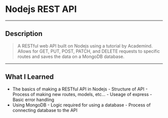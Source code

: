 # **Nodejs REST API**
___
## Description
  > A RESTful web API built on Nodejs using a tutorial by Academind. Allows for GET, PUT, POST, PATCH, and DELETE requests to specific routes and saves the data on a MongoDB database.
___
## What I Learned
  - The basics of making a RESTful API in Nodejs
		- Structure of API
		- Process of making new routes, models, etc...
		- Useage of express
		- Basic error handling
  - Using MongoDB
		- Logic required for using a database
		- Process of connecting database to the API